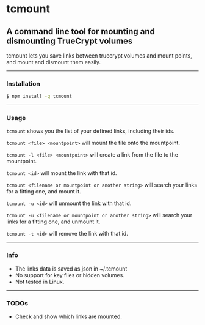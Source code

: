 # tcmount
## A command line tool for mounting and dismounting TrueCrypt volumes
tcmount lets you save links between truecrypt volumes and mount points, and mount and dismount them easily.

* * *
### Installation
```bash
$ npm install -g tcmount
```
* * *
### Usage

`tcmount` shows you the list of your defined links, including their ids.
<!-- Here is the result of running `tcmount` with [this .tcmount file](https://github.com/danyshaanan/tcmount/blob/master/doc/dot.tcmount_example): -->

<!-- ![Screen shot of a result of `tcmount`](https://raw.github.com/danyshaanan/tcmount/master/doc/tcmount_example.png?raw=true) -->

`tcmount <file> <mountpoint>` will mount the file onto the mountpoint.

`tcmount -l <file> <mountpoint>` will create a link from the file to the mountpoint.

`tcmount <id>` will mount the link with that id.

`tcmount <filename or mountpoint or another string>` will search your links for a fitting one, and mount it.

`tcmount -u <id>` will unmount the link with that id.

`tcmount -u <filename or mountpoint or another string>` will search your links for a fitting one, and unmount it.

`tcmount -t <id>` will remove the link with that id.

* * *
### Info
* The links data is saved as json in ~/.tcmount
* No support for key files or hidden volumes.
* Not tested in Linux.

* * *
### TODOs
* Check and show which links are mounted.
